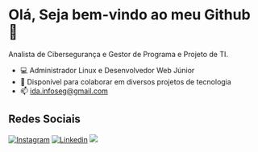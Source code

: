 # Olá, Seja bem-vindo ao meu Github 🤝


Analista de Cibersegurança e Gestor de Programa e Projeto de TI.
- 💻 Administrador Linux e Desenvolvedor Web Júnior
- 👯 Disponível para colaborar em diversos projetos de tecnologia
- 📫 ida.infoseg@gmail.com

## Redes Sociais
<div style="display: inline_block">
 
  [![Instagram](https://img.shields.io/badge/Instagram-E4405F?style=for-the-badge&logo=instagram&logoColor=white)](https://www.instagram.com/idaleciosilvatech/)
  [![Linkedin](https://img.shields.io/badge/LinkedIn-0077B5?style=for-the-badge&logo=linkedin&logoColor=white)](https://www.linkedin.com/in/idal%C3%A9cio-silva-4048b7148/)
  <img alt=" " src="https://img.shields.io/badge/Twitter-1DA1F2?style=for-the-badge&logo=twitter&logoColor=white">
